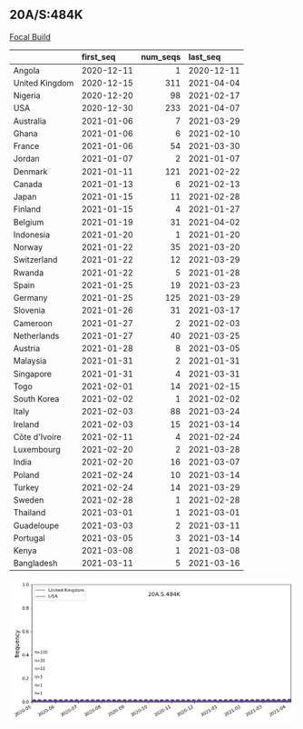 

## 20A/S:484K
[Focal Build](https://nextstrain.org/groups/neherlab/ncov/20A.S.484K)

|                | first_seq   |   num_seqs | last_seq   |
|:---------------|:------------|-----------:|:-----------|
| Angola         | 2020-12-11  |          1 | 2020-12-11 |
| United Kingdom | 2020-12-15  |        311 | 2021-04-04 |
| Nigeria        | 2020-12-20  |         98 | 2021-02-17 |
| USA            | 2020-12-30  |        233 | 2021-04-07 |
| Australia      | 2021-01-06  |          7 | 2021-03-29 |
| Ghana          | 2021-01-06  |          6 | 2021-02-10 |
| France         | 2021-01-06  |         54 | 2021-03-30 |
| Jordan         | 2021-01-07  |          2 | 2021-01-07 |
| Denmark        | 2021-01-11  |        121 | 2021-02-22 |
| Canada         | 2021-01-13  |          6 | 2021-02-13 |
| Japan          | 2021-01-15  |         11 | 2021-02-28 |
| Finland        | 2021-01-15  |          4 | 2021-01-27 |
| Belgium        | 2021-01-19  |         31 | 2021-04-02 |
| Indonesia      | 2021-01-20  |          1 | 2021-01-20 |
| Norway         | 2021-01-22  |         35 | 2021-03-20 |
| Switzerland    | 2021-01-22  |         12 | 2021-03-29 |
| Rwanda         | 2021-01-22  |          5 | 2021-01-28 |
| Spain          | 2021-01-25  |         19 | 2021-03-23 |
| Germany        | 2021-01-25  |        125 | 2021-03-29 |
| Slovenia       | 2021-01-26  |         31 | 2021-03-17 |
| Cameroon       | 2021-01-27  |          2 | 2021-02-03 |
| Netherlands    | 2021-01-27  |         40 | 2021-03-25 |
| Austria        | 2021-01-28  |          8 | 2021-03-05 |
| Malaysia       | 2021-01-31  |          2 | 2021-01-31 |
| Singapore      | 2021-01-31  |          4 | 2021-03-31 |
| Togo           | 2021-02-01  |         14 | 2021-02-15 |
| South Korea    | 2021-02-02  |          1 | 2021-02-02 |
| Italy          | 2021-02-03  |         88 | 2021-03-24 |
| Ireland        | 2021-02-03  |         15 | 2021-03-14 |
| Côte d'Ivoire  | 2021-02-11  |          4 | 2021-02-24 |
| Luxembourg     | 2021-02-20  |          2 | 2021-03-28 |
| India          | 2021-02-20  |         16 | 2021-03-07 |
| Poland         | 2021-02-24  |         10 | 2021-03-14 |
| Turkey         | 2021-02-24  |         14 | 2021-03-29 |
| Sweden         | 2021-02-28  |          1 | 2021-02-28 |
| Thailand       | 2021-03-01  |          1 | 2021-03-01 |
| Guadeloupe     | 2021-03-03  |          2 | 2021-03-11 |
| Portugal       | 2021-03-05  |          3 | 2021-03-14 |
| Kenya          | 2021-03-08  |          1 | 2021-03-08 |
| Bangladesh     | 2021-03-11  |          5 | 2021-03-16 |

![Overall trends 20A.S.484K](/overall_trends_figures/overall_trends_20A.S.484K.png)